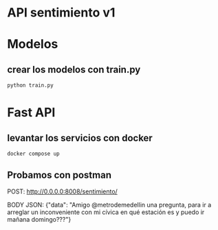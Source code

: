# API sentimiento v1

# Modelos

## crear los modelos con train.py

```shell
python train.py
```


# Fast API

## levantar los servicios con docker

```shell
docker compose up
```



## Probamos con postman

POST:  http://0.0.0.0:8008/sentimiento/

BODY JSON:  {"data": "Amigo @metrodemedellin una pregunta, para ir a arreglar un inconveniente con mi cívica en qué estación es y puedo ir mañana domingo???"}

